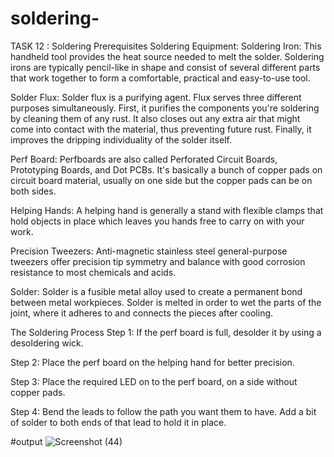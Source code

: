 # soldering-
TASK 12 : Soldering Prerequisites Soldering Equipment: Soldering Iron: This handheld tool provides the heat source needed to melt the solder. Soldering irons are typically pencil-like in shape and consist of several different parts that work together to form a comfortable, practical and easy-to-use tool.

Solder Flux: Solder flux is a purifying agent. Flux serves three different purposes simultaneously. First, it purifies the components you're soldering by cleaning them of any rust. It also closes out any extra air that might come into contact with the material, thus preventing future rust. Finally, it improves the dripping individuality of the solder itself.

Perf Board: Perfboards are also called Perforated Circuit Boards, Prototyping Boards, and Dot PCBs. It's basically a bunch of copper pads on circuit board material, usually on one side but the copper pads can be on both sides.

Helping Hands: A helping hand is generally a stand with flexible clamps that hold objects in place which leaves you hands free to carry on with your work.

Precision Tweezers: Anti-magnetic stainless steel general-purpose tweezers offer precision tip symmetry and balance with good corrosion resistance to most chemicals and acids.

Solder: Solder is a fusible metal alloy used to create a permanent bond between metal workpieces. Solder is melted in order to wet the parts of the joint, where it adheres to and connects the pieces after cooling.

The Soldering Process Step 1: If the perf board is full, desolder it by using a desoldering wick.

Step 2: Place the perf board on the helping hand for better precision.

Step 3: Place the required LED on to the perf board, on a side without copper pads.

Step 4: Bend the leads to follow the path you want them to have. Add a bit of solder to both ends of that lead to hold it in place.

#output 
![Screenshot (44)](https://github.com/kunaldesai1512/soldering-/assets/123637561/56bfe909-6df3-4871-92c1-b7952543ad3e)
